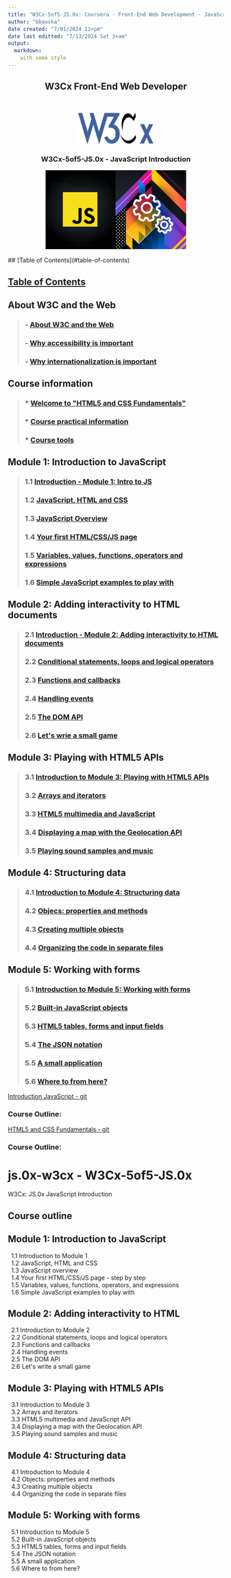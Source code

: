 ```yaml
---
title: "W3Cx-5of5-JS.0x: Coursera - Front-End Web Development - JavaScript Introduction"
author: "bbauska"
date created: "7/01/2024 12+pm"
date last editted: "7/13/2024 Sat 3+am"
output: 
  markdown:
    with some style
---
```


<h2 align="center">W3Cx Front-End Web Developer</h2>
<br/>
<!--~~~~~~~~~~~~~~~~~~~~~~~~~~~~~~~~~~~~~~~~~~~~~~~~~~~~~~~~~~~~~~~~~~~~~~~~~~~~~~~~~~~~~~~~~~~~-->
<!--~~~~~~~~~~~~~~~~~~~~~~~~~~~~~~ readme.md of W3Cx-5of5-JS.0x ~~~~~~~~~~~~~~~~~~~~~~~~~~~~~~~~-->
<!--~~~~~~~~~~~~~~~~~~~~~~~~~~~~~~~~~~~~~~~~~~~~~~~~~~~~~~~~~~~~~~~~~~~~~~~~~~~~~~~~~~~~~~~~~~~~-->
<!--~~~~~~~~~~~~~~~~~~~~~~~~~~~~~~~~~~~~~~~~ w3cx logo ~~~~~~~~~~~~~~~~~~~~~~~~~~~~~~~~~~~~~~~~~-->
<p align="center" width="100%">
<img src="./images/w3cx-logo.jpg?raw=true"
  style="width:35%"
  title="W3C logo"
  alt="W3C logo." />
</p>

<h3 align="center">W3Cx-5of5-JS.0x - JavaScript Introduction</h3>
<!--~~~~~~~~~~~~~~~~~~~~~~~~~~~~~~~~~~~~~~~~~~~~~~~~~~~~~~~~~~~~~~~~~~~~~~~~~~~~~~~~~~~~~~~~~~~~-->
<!--~~~~~~~~~~~~~~~~~~~~~~~~~~~~ 01. W3Cx-5of5-JS.0x logo (01) ~~~~~~~~~~~~~~~~~~~~~~~~~~~~~~-->
<p align="center" width="100%">
<img src="./images/image001.png?raw=true"
  style="width:65%"
  title="W3Cx JS logo"
  alt="W3Cx JS.0x logo." />
</p>
## [Table of Contents](#table-of-contents)

## [Table of Contents](#table-of-contents)

## **About W3C and the Web**
>### - [**About W3C and the Web**](#cha-1)
>### - [**Why accessibility is important**](#cha-2)
>### - [**Why internationalization is important**](#cha-3)

## **Course information**
>### * [**Welcome to "HTML5 and CSS Fundamentals"**](#chb-1)
>### * [**Course practical information**](#chb-2)
>### * [**Course tools**](#chb-3)

## Module 1: Introduction to JavaScript
>### 1.1 [**Introduction - Module 1: Intro to JS**](#ch1-1-1)
>### 1.2 [**JavaScript, HTML and CSS**](#ch1-2-1)
>### 1.3 [**JavaScript Overview**](#ch1-3-1)
>### 1.4 [**Your first HTML/CSS/JS page**](#ch1-4-1)
>### 1.5 [**Variables, values, functions, operators and expressions**](#ch1-5-1)
>### 1.6 [**Simple JavaScript examples to play with**](#ch1-6-1)

## Module 2: Adding interactivity to HTML documents
>### 2.1 [**Introduction - Module 2: Adding interactivity to HTML documents**](#ch2-1-1)
>### 2.2 [**Conditional statements, loops and logical operators**](#ch2-2-1)
>### 2.3 [**Functions and callbacks**](#ch2-3-1)
>### 2.4 [**Handling events**](#ch2-4-1)
>### 2.5 [**The DOM API**](#ch2-5-1)
>### 2.6 [**Let's wrie a small game**](#ch2-6-1)

## Module 3: Playing with HTML5 APIs
>### 3.1 [**Introduction to Module 3: Playing with HTML5 APIs**](#ch3-1-1)
>### 3.2 [**Arrays and iterators**](#ch3-2-1)
>### 3.3 [**HTML5 multimedia and JavaScript**](#ch3-3-1)
>### 3.4 [**Displaying a map with the Geolocation API**](#ch3-4-1)
>### 3.5 [**Playing sound samples and music**](#ch3-5-1)

## Module 4: Structuring data
>### 4.1 [**Introduction to Module 4: Structuring data**](#ch4-1-1)
>### 4.2 [**Objecs: properties and methods**](#ch4-2-1)
>### 4.3 [**Creating multiple objects**](#ch4-3-1)
>### 4.4 [**Organizing the code in separate files**](#ch4-4-1)

## Module 5: Working with forms
>### 5.1 [**Introduction to Module 5: Working with forms**](#ch5-1-1)
>### 5.2 [**Built-in JavaScript objects**](#ch5-2-1)
>### 5.3 [**HTML5 tables, forms and input fields**](#ch5-3-1)
>### 5.4 [**The JSON notation**](#ch5-4-1)
>### 5.5 [**A small application**](#ch5-5-1)
>### 5.6 [**Where to from here?**](#ch5-6-1)

<a href="https://github.com/bbauska/W3Cx-5of5-Introduction-JavaScript.git" target="_blank" rel="noopener noreferrer">Introduction JavaScript - git</a>

<h3>Course Outline:</h3>

<a href="https://github.com/bbauska/W3Cx-2of5-HTML5-and-CSS-Fundamentals.git" target="_blank" rel="noopener noreferrer">HTML5 and CSS Fundamentals - git</a>

<h3>Course Outline:</h3>

# js.0x-w3cx - W3Cx-5of5-JS.0x
W3Cx: JS.0x JavaScript Introduction

## Course outline

## Module 1: Introduction to JavaScript

&nbsp;&nbsp;1.1  Introduction to Module 1  
&nbsp;&nbsp;1.2 JavaScript, HTML and CSS  
&nbsp;&nbsp;1.3 JavaScript overview  
&nbsp;&nbsp;1.4 Your first HTML/CSS/JS page - step by step  
&nbsp;&nbsp;1.5 Variables, values, functions, operators, and expressions  
&nbsp;&nbsp;1.6 Simple JavaScript examples to play with  

## Module 2: Adding interactivity to HTML

&nbsp;&nbsp;2.1 Introduction to Module 2  
&nbsp;&nbsp;2.2 Conditional statements, loops and logical operators  
&nbsp;&nbsp;2.3 Functions and callbacks  
&nbsp;&nbsp;2.4 Handling events  
&nbsp;&nbsp;2.5 The DOM API  
&nbsp;&nbsp;2.6 Let's write a small game  

## Module 3: Playing with HTML5 APIs

&nbsp;&nbsp;3.1 Introduction to Module 3  
&nbsp;&nbsp;3.2 Arrays and iterators  
&nbsp;&nbsp;3.3 HTML5 multimedia and JavaScript API  
&nbsp;&nbsp;3.4 Displaying a map with the Geolocation API  
&nbsp;&nbsp;3.5 Playing sound samples and music  

## Module 4: Structuring data

&nbsp;&nbsp;4.1 Introduction to Module 4  
&nbsp;&nbsp;4.2 Objects: properties and methods  
&nbsp;&nbsp;4.3 Creating multiple objects  
&nbsp;&nbsp;4.4 Organizing the code in separate files  

## Module 5: Working with forms

&nbsp;&nbsp;5.1 Introduction to Module 5  
&nbsp;&nbsp;5.2 Built-in JavaScript objects  
&nbsp;&nbsp;5.3 HTML5 tables, forms and input fields  
&nbsp;&nbsp;5.4 The JSON notation  
&nbsp;&nbsp;5.5 A small application  
&nbsp;&nbsp;5.6 Where to from here?  

